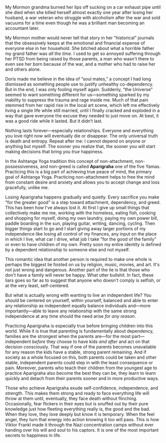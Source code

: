 My Mormon grandma burned her lips off sucking on a car exhaust pipe until she died when she killed herself almost exactly one year after losing her husband, a war veteran who struggle with alcoholism after the war and sold vacuums for a time even though he was a brilliant man becoming an accountant later.

My Mormon mother would never tell that story in her "historical" journals that the obsessively keeps at the emotional and financial expense of everyone else in her household. She bitched about what a horrible father my grand father was *all the time*. I used to get so  annoyed suffering through her PTSD from being raised by those parents, a man who wasn't there to even see her born because of the war, and a mother who had to raise her and others alone.

Doris made me believe in the idea of “soul mates,” a concept I had long dismissed as something people use to justify unhealthy co-dependency. But in the end, I was only fooling myself again. Suddenly, “the Universe” seemed to want something different for us—something sparked by my inability to suppress the trauma and rage inside me. Much of that pain stemmed from her rapid rise in the local art scene, which left me effectively living a single life while still married, until I finally cracked and exploded in a way that gave everyone the excuse they needed to just move on. At best, it was a good ride while it lasted. But it didn’t last.

Nothing lasts forever—especially relationships. Everyone and everything you love right now will eventually die or disappear. The only universal truth is death and entropy. Repeat after me: I cannot depend on anyone or anything but myself. The sooner you realize that, the sooner you will start making decisions that bring you *true* happiness.

In the Ashtanga Yoga tradition this concept of non-attachment, non-possessiveness, and non-greed is called **Aparigraha** one of the five Yamas. Practicing this is a big part of achieving true peace of mind, the primary goal of Ashtanga Yoga. Practicing non-attachment helps to free the mind from constant desire and anxiety and allows you to accept change and loss gracefully, unlike me.

Losing Aparigraha happens gradually and quietly. Every sacrifice you make "for the greater good" is a step toward attachment, dependency, and greed. This has been how I've always lost it. At first I give up small things that collectively make me me, working with the homeless, eating fish, cooking and shopping for myself, doing my own laundry, paying my own power bill, paddle boarding in the sun, playing guitar, writing, dancing, cycling. Then bigger things start to go and I start giving away larger portions of my independence like losing all control of my finances, any input on the place in which I live, what car I drive, what job I take "for the good of the family" or even to have children of my own. Pretty soon my entire identity is defined by a dependent relationship to someone else and not myself.

This romantic idea that another person is required to make one whole is perhaps the biggest lie foisted on us by religion, music, movies, and art. It's not just wrong and dangerous. Another part of the lie is that those who don't have a family will never be happy. What utter bullshit. In fact, these liars goes so far as to suggest that anyone who doesn't comply is selfish, or at the very least, self-centered. 

But what is actually wrong with wanting to live an independent life? You *should* be centered on yourself, within yourself, balanced and able to enter any relationship as independent equally balance individuals and—more importantly—able to leave any relationship with the same strong independence at any time should the need arise *for any reason*. 

Practicing Aparigraha is especially true before bringing children into this world. While it is true that parenting is fundamentally about dependency, families are the strongest when the parents are—for the most part—independent *before* they choose to have kids *and after* and act on that decision consciously. That way if one of the parents becomes unavailable for any reason the kids have a stable, strong parent remaining. And if society as a whole focused on this, both parents could be taken and other stable, independent parents could step in with the least consequence or pain. Moreover, parents who teach their children from the youngest age to practice Aparigraha also become the best they can be, they learn to learn quickly and detach from their parents sooner and in more productive ways.

Those who achieve Aparigraha exude self-confidence, independence, and strength. This makes them strong and ready to face everything life will throw at them until, eventually, they face death without flinching. Occasionally, fear flickers in their eyes but is snuffed out by their pure knowledge just how fleeting everything really is, the good and the bad. When they love, they love deeply but know it is temporary. When the feel anger, they turn that energy into action knowing it too will pass. This is how Viktor Frankl made it through the Nazi concentration camps without ever handing over his will and soul to his captors. It is one of the most important secrets to happiness in life.